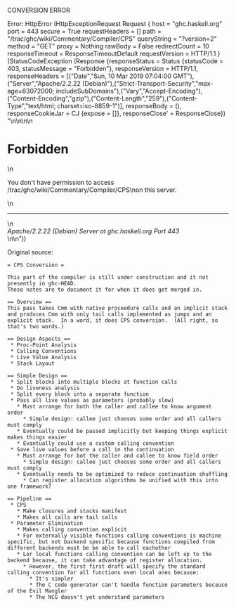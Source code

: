 CONVERSION ERROR

Error: HttpError (HttpExceptionRequest Request {
  host                 = "ghc.haskell.org"
  port                 = 443
  secure               = True
  requestHeaders       = []
  path                 = "/trac/ghc/wiki/Commentary/Compiler/CPS"
  queryString          = "?version=2"
  method               = "GET"
  proxy                = Nothing
  rawBody              = False
  redirectCount        = 10
  responseTimeout      = ResponseTimeoutDefault
  requestVersion       = HTTP/1.1
}
 (StatusCodeException (Response {responseStatus = Status {statusCode = 403, statusMessage = "Forbidden"}, responseVersion = HTTP/1.1, responseHeaders = [("Date","Sun, 10 Mar 2019 07:04:00 GMT"),("Server","Apache/2.2.22 (Debian)"),("Strict-Transport-Security","max-age=63072000; includeSubDomains"),("Vary","Accept-Encoding"),("Content-Encoding","gzip"),("Content-Length","259"),("Content-Type","text/html; charset=iso-8859-1")], responseBody = (), responseCookieJar = CJ {expose = []}, responseClose' = ResponseClose}) "<!DOCTYPE HTML PUBLIC \"-//IETF//DTD HTML 2.0//EN\">\n<html><head>\n<title>403 Forbidden</title>\n</head><body>\n<h1>Forbidden</h1>\n<p>You don't have permission to access /trac/ghc/wiki/Commentary/Compiler/CPS\non this server.</p>\n<hr>\n<address>Apache/2.2.22 (Debian) Server at ghc.haskell.org Port 443</address>\n</body></html>\n"))

Original source:

```trac
= CPS Conversion =

This part of the compiler is still under construction and it not presently in ghc-HEAD.
These notes are to document it for when it does get merged in.

== Overview ==
This pass takes Cmm with native proceedure calls and an implicit stack and produces Cmm with only tail calls implemented as jumps and an explicit stack.  In a word, it does CPS conversion.  (All right, so that's two words.)

== Design Aspects ==
 * Proc-Point Analysis
 * Calling Conventions
 * Live Value Analysis
 * Stack Layout

== Simple Design ==
 * Split blocks into multiple blocks at function calls
 * Do liveness analysis
 * Split every block into a separate function
 * Pass all live values as parameters (probably slow)
   * Must arrange for both the caller and callee to know argument order
     * Simple design: callee just chooses some order and all callers must comply
   * Eventually could be passed implicitly but keeping things explicit makes things easier
   * Evantually could use a custom calling convention
 * Save live values before a call in the continuation
   * Must arrange for bot the caller and callee to know field order
     * Simple design: callee just chooses some order and all callers must comply
   * Eventually needs to be optimized to reduce continuation shuffling
     * Can register allocation algorithms be unified with this into one framework?

== Pipeline ==
 * CPS
   * Make closures and stacks manifest
   * Makes all calls are tail calls
 * Parameter Elimination
   * Makes calling convention explicit
   * For externally visible functions calling conventions is machine specific, but not backend specific because functions compiled from different backends must be be able to call eachother
   * Lor local functions calling convention can be left up to the backend because, it can take advantage of register allocation.
     * However, the first first draft will specify the standard calling convention for all functions even local ones because:
       * It's simpler
       * The C code generator can't handle function parameters because of the Evil Mangler
       * The NCG doesn't yet understand parameters

```
